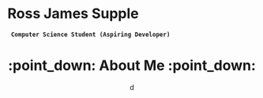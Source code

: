 # Ross James Supple

**` Computer Science Student (Aspiring Developer)`**

<div id = "Header" align = "center">
    <h1>
    :point_down: About Me :point_down:
    </h1>
    <p>
    d
    </p>
</div>